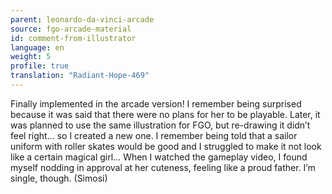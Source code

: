 ```yaml
---
parent: leonardo-da-vinci-arcade
source: fgo-arcade-material
id: comment-from-illustrator
language: en
weight: 5
profile: true
translation: "Radiant-Hope-469"
---
```


Finally implemented in the arcade version! I remember being surprised because it was said that there were no plans for her to be playable. Later, it was planned to use the same illustration for FGO, but re-drawing it didn’t feel right… so I created a new one. I remember being told that a sailor uniform with roller skates would be good and I struggled to make it not look like a certain magical girl… When I watched the gameplay video, I found myself nodding in approval at her cuteness, feeling like a proud father. I’m single, though. (Simosi)
